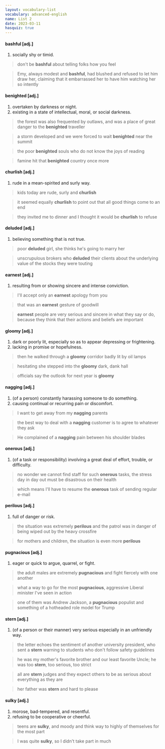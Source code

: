 ```yaml
---
layout: vocabulary-list
vocabulary: advanced-english
name: List 2
date: 2023-03-11
hasquiz: true
---
```


#### bashful [adj.]

1. socially shy or timid.

> don't be **bashful** about telling folks how you feel

> Emy, always modest and **bashful**, had blushed and refused to let him draw her, claiming that it embarrassed her to have him watching her so intently


#### benighted [adj.]

1. overtaken by darkness or night.
2. existing in a state of intellectual, moral, or social darkness.

> the forest was also frequented by outlaws, and was a place of great danger to the **benighted** traveller

> a storm developed and we were forced to wait **benighted** near the summit

> the poor **benighted** souls who do not know the joys of reading

> famine hit that **benighted** country once more


#### churlish [adj.]

1. rude in a mean-spirited and surly way.

> kids today are rude, surly and **churlish**

> it seemed equally **churlish** to point out that all good things come to an end

> they invited me to dinner and I thought it would be **churlish** to refuse


#### deluded [adj.]

1. believing something that is not true.

> poor **deluded** girl, she thinks he's going to marry her

> unscrupulous brokers who **deluded** their clients about the underlying value of the stocks they were touting


#### earnest [adj.]

1. resulting from or showing sincere and intense conviction.

> I'll accept only an **earnest** apology from you

> that was an **earnest** gesture of goodwill

> **earnest** people are very serious and sincere in what they say or do, because they think that their actions and beliefs are important


#### gloomy [adj.]

1. dark or poorly lit, especially so as to appear depressing or frightening.
2. lacking in promise or hopefulness.

> then he walked through a **gloomy** corridor badly lit by oil lamps

> hesitating she stepped into the **gloomy** dark, dank hall

> officials say the outlook for next year is **gloomy**


#### nagging [adj.]

1. (of a person) constantly harassing someone to do something.
2. causing continual or recurring pain or discomfort.

> I want to get away from my **nagging** parents

> the best way to deal with a **nagging** customer is to agree to whatever they ask

> He complained of a **nagging** pain between his shoulder blades


#### onerous [adj.]

1. (of a task or responsibility) involving a great deal of effort, trouble, or difficulty.

> no wonder we cannot find staff for such **onerous** tasks, the stress day in day out must be disastrous on their health

> which means I'll have to resume the **onerous** task of sending regular e-mail


#### perilous [adj.]

1. full of danger or risk.

> the situation was extremely **perilous** and the patrol was in danger of being wiped out by the heavy crossfire

> for mothers and children, the situation is even more **perilous**


#### pugnacious [adj.]

1. eager or quick to argue, quarrel, or fight.

> the adult males are extremely **pugnacious** and fight fiercely with one another

> what a way to go for the most **pugnacious**, aggressive Liberal minister I've seen in action

> one of them was Andrew Jackson, a **pugnacious** populist and something of a hotheaded role model for Trump


#### stern [adj.]

1. (of a person or their manner) very serious especially in an unfriendly way.

> the letter echoes the sentiment of another university president, who sent a **stern** warning to students who don't follow safety guidelines

> he was my mother's favorite brother and our least favorite Uncle; he was too **stern**, too serious, too strict

> all are **stern** judges and they expect others to be as serious about everything as they are

> her father was **stern** and hard to please


#### sulky [adj.]

1. morose, bad-tempered, and resentful.
2. refusing to be cooperative or cheerful.

> teens are **sulky**, and moody and think way to highly of themselves for the most part

> I was quite **sulky**, so I didn't take part in much


